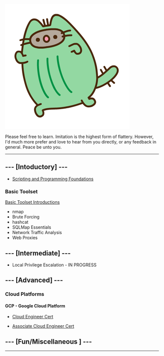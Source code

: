 
![cactaur-pusheen](./img/cactaur-pusheen.png)

Please feel free to learn. Imitation is the highest form of flattery. However, I'd much more prefer and love to hear from you directly, or any feedback in general. Peace be unto you.

---

## --- [Intoductory] ---

* [Scripting and Programming Foundations](./edu/278/table-of-content.md)

### Basic Toolset

[Basic Toolset Introductions](./operator/basic-toolset/basic-toolset.md)

* nmap
* Brute Forcing
* hashcat
* SQLMap Essentials
* Network Traffic Analysis
* Web Proxies 

## --- [Intermediate] ---

* Local Privilege Escalation - IN PROGRESS


## --- [Advanced] ---

### Cloud Platforms

#### GCP - Google Cloud Platform

* [Cloud Engineer Cert](./cloud/gcp/cloud-engineer-learning-path/learning-path.md)

* [Associate Cloud Engineer Cert](./cloud/google-cloud-platform/associate-cloud-engineer.md)

## --- [Fun/Miscellaneous ] ---

---
